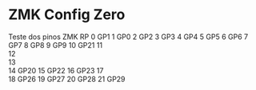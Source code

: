 # ZMK Config Zero

Teste dos pinos
ZMK RP
0   GP1
1   GP0
2   GP2
3   GP3
4   GP4
5   GP5
6   GP6
7   GP7
8   GP8
9   GP9
10  GP21
11  
12  
13  
14  GP20
15  GP22
16  GP23
17  
18  GP26
19  GP27
20  GP28
21  GP29